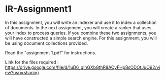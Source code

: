 # IR-Assignment1

In this assignment, you will write an indexer and use it to index a collection of documents.
In the next assignment, you will create a ranker that uses your index to process queries.
If you combine these two assignments, you will have constructed a simple search engine.
For this assignment, you will be using document collections provided.

Read the "assignment 1.pdf" for instructions.

Link for the files required : https://drive.google.com/file/d/1uD6_gIhGXbGthR8ACyFHpBsODOtJuO92/view?usp=sharing
